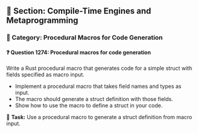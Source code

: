 ## 📘 Section: Compile-Time Engines and Metaprogramming
### 🔹 Category: Procedural Macros for Code Generation
#### ❓ Question 1274: Procedural macros for code generation

Write a Rust procedural macro that generates code for a simple struct with fields specified as macro input.

- Implement a procedural macro that takes field names and types as input.
- The macro should generate a struct definition with those fields.
- Show how to use the macro to define a struct in your code.

🔧 **Task:** Use a procedural macro to generate a struct definition from macro input.
